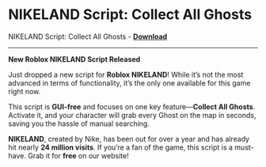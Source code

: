 <h1>NIKELAND Script: Collect All Ghosts</h1>

NIKELAND Script: Collect All Ghosts - **[Download](https://www.dlgram.com/public/files/api.php?shortened=2u5UPI)**


<hr>


**New Roblox NIKELAND Script Released**  

Just dropped a new script for **Roblox NIKELAND**! While it’s not the most advanced in terms of functionality, it’s the only one available for this game right now.  

This script is **GUI-free** and focuses on one key feature—**Collect All Ghosts**. Activate it, and your character will grab every Ghost on the map in seconds, saving you the hassle of manual searching.  

**NIKELAND**, created by Nike, has been out for over a year and has already hit nearly **24 million visits**. If you’re a fan of the game, this script is a must-have. Grab it for **free** on our website!